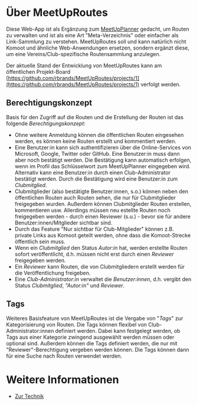 # Über MeetUpRoutes

Diese Web-App ist als Ergänzung zum [MeetUpPlanner](https://www.meetupplanner.de) gedacht, um Routen zu verwalten und ist als eine Art "Meta-Verzeichnis" oder einfacher als Link-Sammlung zu verstehen. MeetUpRoutes soll und kann natürlich nicht Komoot und ähnliche Web-Anwendungen ersetzen, sondern ergänzt diese, um eine Vereins/Club-spezifische Routensammlung anzulegen.

Der aktuelle Stand der Entwicklung von MeetUpRoutes kann am öffentlichen Projekt-Board [https://github.com/rbrands/MeetUpRoutes/projects/1](https://github.com/rbrands/MeetUpRoutes/projects/1) verfolgt werden.

## Berechtigungskonzept
Basis für den Zugriff auf die Routen und die Erstellung der Routen ist das folgende <em>Berechtigungskonzept</em>:
- Ohne weitere Anmeldung können die öffentlichen Routen eingesehen werden, es können keine Routen erstellt und kommentiert werden.
- Eine Benutzer:in kann sich authentifizieren über die Online-Services von Microsoft, Google, Twitter oder GitHub. Eine Benutzer:in muss dann aber noch bestätigt werden. Die Bestätigung kann automatisch erfolgen, wenn im Profil das Schlüsselwort zum MeetUpPlanner eingegeben wird. Alternativ kann eine Benutzer:in durch einen Club-Administrator bestätigt werden. Durch die Bestätigung wird eine Benutzer:in zum <em>Clubmitglied</em>. 
- Clubmitglieder (also bestätigte Benutzer:innen, s.o.) können neben den öffentlichen Routen auch Routen sehen, die nur für Clubmitglieder freigegeben wurden. Außerdem können Clubmitglieder Routen erstellen, kommentieren usw. Allerdings müssen neu estellte Routen noch freigegeben werden - durch einen Reviewer (s.u.) - bevor sie für andere Benutzer:innen/Mitglieder sichtbar sind.
- Durch das Feature "Nur sichtbar für Club-Mitglieder" können z.B. private Links aus Komoot geteilt werden, ohne dass die Komoot-Strecke öffentlich sein muss.
- Wenn ein <em>Clubmitglied</em> den Status <em>Autor:in</em> hat, werden erstellte Routen sofort veröffentlicht, d.h. müssen nicht erst durch einen <em>Reviewer</em> freigegeben werden.
- Ein <em>Reviewer</em> kann Routen, die von Clubmitgliedern erstellt werden für die Veröffentlichung freigeben.
- Eine <em>Club-Administrator:in</em> verwaltet die <em>Benutzer:innen</em>, d.h. vergibt den Status <em>Clubmitglied</em>, <em>"Autor:in"</em> und <em>Reviewer</em>.

## Tags
Weiteres Basisfeature von MeetUpRoutes ist die Vergabe von "<em>Tags</em>" zur Kategorisierung von Routen. Die Tags können flexibel von Club-Administrator:innen definiert werden. Dabei kann festgelegt werden, ob Tags aus einer Kategorie zwingend ausgewählt werden müssen oder optional sind. Außerdem können die Tags definiert werden, die nur mit "Reviewer"-Berechtigung vergeben werden können.
Die Tags können dann für eine Suche nach Routen verwendet werden.

# Weitere Informationen

- [Zur Technik](<technology>)
